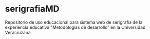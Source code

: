 # serigrafiaMD
Repositorio de uso educacional para sistema web de serigrafía de la experiencia educativa "Metodologías de desarrollo" en la Universidad Veracruzana
